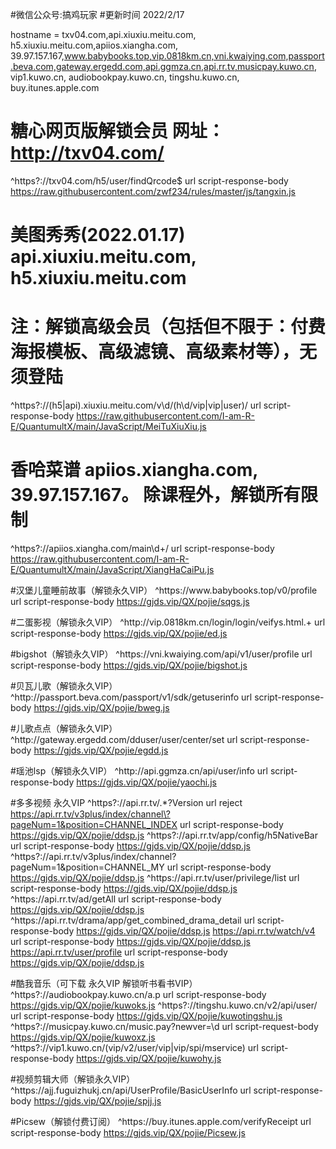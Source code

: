 #微信公众号:搞鸡玩家
#更新时间 2022/2/17

hostname = txv04.com,api.xiuxiu.meitu.com, h5.xiuxiu.meitu.com,apiios.xiangha.com, 39.97.157.167,www.babybooks.top,vip.0818km.cn,vni.kwaiying.com,passport.beva.com,gateway.ergedd.com,api.ggmza.cn,api.rr.tv,musicpay.kuwo.cn, vip1.kuwo.cn, audiobookpay.kuwo.cn, tingshu.kuwo.cn, buy.itunes.apple.com

# 糖心网页版解锁会员  网址：http://txv04.com/
^https?:\/\/txv04\.com\/h5\/user\/findQrcode$ url script-response-body https://raw.githubusercontent.com/zwf234/rules/master/js/tangxin.js

# 美图秀秀(2022.01.17)    api.xiuxiu.meitu.com, h5.xiuxiu.meitu.com
# 注：解锁高级会员（包括但不限于：付费海报模板、高级滤镜、高级素材等），无须登陆
^https?:\/\/(h5|api)\.xiuxiu\.meitu\.com\/v\d\/(h\d\/vip|vip|user)\/ url script-response-body https://raw.githubusercontent.com/I-am-R-E/QuantumultX/main/JavaScript/MeiTuXiuXiu.js

# 香哈菜谱    apiios.xiangha.com, 39.97.157.167。    除课程外，解锁所有限制
^https?:\/\/apiios\.xiangha\.com\/main\d+\/ url script-response-body https://raw.githubusercontent.com/I-am-R-E/QuantumultX/main/JavaScript/XiangHaCaiPu.js

#汉堡儿童睡前故事（解锁永久VIP）
^https:\/\/www\.babybooks\.top\/v0\/profile url script-response-body https://gjds.vip/QX/pojie/sqgs.js

#二蛋影视（解锁永久VIP）
^http:\/\/vip\.0818km\.cn\/login\/login\/veifys\.html.+ url script-response-body https://gjds.vip/QX/pojie/ed.js

#bigshot（解锁永久VIP）
^https:\/\/vni\.kwaiying\.com\/api\/v1\/user\/profile url script-response-body https://gjds.vip/QX/pojie/bigshot.js

#贝瓦儿歌（解锁永久VIP）
^http:\/\/passport\.beva\.com\/passport\/v1\/sdk\/getuserinfo url script-response-body https://gjds.vip/QX/pojie/bweg.js

#儿歌点点（解锁永久VIP）
^http:\/\/gateway\.ergedd\.com\/dduser\/user\/center\/set url script-response-body https://gjds.vip/QX/pojie/egdd.js


#瑶池lsp（解锁永久VIP）
^http:\/\/api\.ggmza.cn\/api\/user\/info url script-response-body https://gjds.vip/QX/pojie/yaochi.js


#多多视频 永久VIP
^https?:\/\/api\.rr\.tv\/.*?Version url reject
https://api.rr.tv/v3plus/index/channel\?pageNum=1&position=CHANNEL_INDEX url script-response-body https://gjds.vip/QX/pojie/ddsp.js
^https?:\/\/api\.rr\.tv\/app\/config\/h5NativeBar url script-response-body https://gjds.vip/QX/pojie/ddsp.js
^https?:\/\/api\.rr\.tv\/v3plus\/index\/channel\?pageNum=1&position=CHANNEL_MY url script-response-body https://gjds.vip/QX/pojie/ddsp.js
^https:\/\/api\.rr\.tv\/user\/privilege\/list url script-response-body https://gjds.vip/QX/pojie/ddsp.js
^https:\/\/api\.rr\.tv\/ad\/getAll url script-response-body https://gjds.vip/QX/pojie/ddsp.js
^https:\/\/api\.rr\.tv\/drama\/app\/get_combined_drama_detail url script-response-body https://gjds.vip/QX/pojie/ddsp.js
https://api.rr.tv/watch/v4 url script-response-body https://gjds.vip/QX/pojie/ddsp.js
https://api.rr.tv/user/profile url script-response-body https://gjds.vip/QX/pojie/ddsp.js

#酷我音乐（可下载 永久VIP 解锁听书看书VIP）
^https?:\/\/audiobookpay\.kuwo\.cn/a\.p url script-response-body https://gjds.vip/QX/pojie/kuwoks.js
^https?:\/\/tingshu\.kuwo\.cn/v2\/api\/user\/ url script-response-body https://gjds.vip/QX/pojie/kuwotingshu.js
^https?:\/\/musicpay\.kuwo\.cn\/music\.pay\?newver=\d url script-request-body https://gjds.vip/QX/pojie/kuwoxz.js
^https?:\/\/vip1\.kuwo\.cn\/(vip\/v2\/user\/vip|vip\/spi/mservice) url script-response-body https://gjds.vip/QX/pojie/kuwohy.js

#视频剪辑大师（解锁永久VIP）
^https:\/\/ajj\.fuguizhukj\.cn\/api\/UserProfile\/BasicUserInfo url script-response-body https://gjds.vip/QX/pojie/spjj.js

#Picsew（解锁付费订阅）
^https:\/\/buy\.itunes\.apple\.com\/verifyReceipt url script-response-body https://gjds.vip/QX/pojie/Picsew.js
